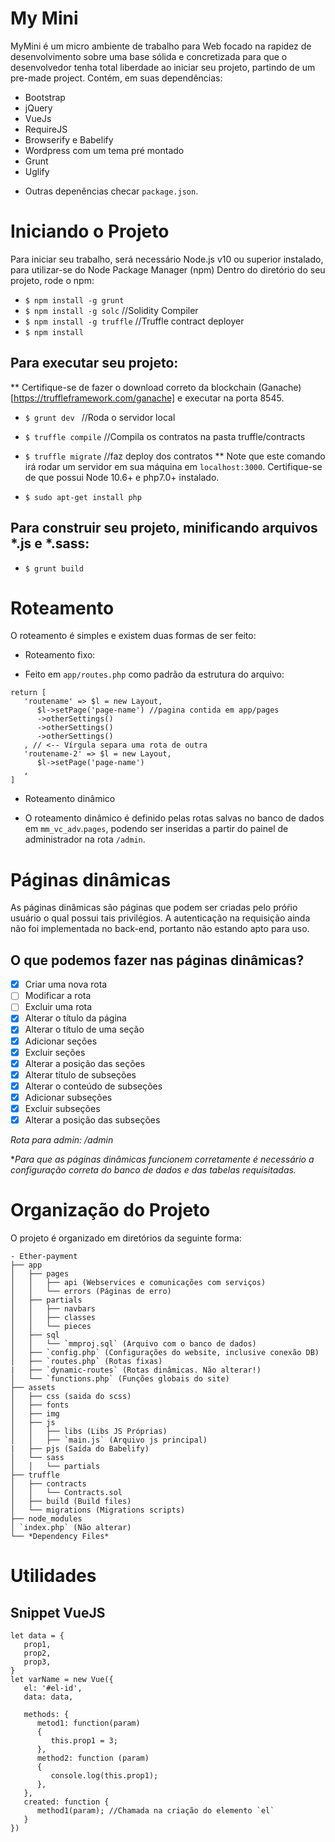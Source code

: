 # My Mini

MyMini é um micro ambiente de trabalho para Web focado na rapidez de desenvolvimento
sobre uma base sólida e concretizada para que o desenvolvedor tenha total liberdade ao iniciar seu projeto,
partindo de um pre-made project. Contém, em suas dependências:
 - Bootstrap
 - jQuery
 - VueJs
 - RequireJS
 - Browserify e Babelify
 - Wordpress com um tema pré montado
 - Grunt
 - Uglify
 * Outras depenências checar `package.json`.

# Iniciando o Projeto

Para iniciar seu trabalho, será necessário Node.js v10 ou superior instalado, para utilizar-se do Node Package Manager (npm)
Dentro do diretório do seu projeto, rode o npm:

* `$ npm install -g grunt ` 
* `$ npm install -g solc`    //Solidity Compiler
* `$ npm install -g truffle` //Truffle contract deployer
* `$ npm install `

## Para executar seu projeto:
** Certifique-se de fazer o download correto da blockchain (Ganache)[https://truffleframework.com/ganache] e executar na porta 8545.

* `$ grunt dev ` //Roda o servidor local
* `$ truffle compile` //Compila os contratos na pasta truffle/contracts
* `$ truffle migrate` //faz deploy dos contratos
** Note que este comando irá rodar um servidor em sua máquina em `localhost:3000`. Certifique-se de que possui Node 10.6+ e php7.0+ instalado.

* `$ sudo apt-get install php`

## Para construir seu projeto, minificando arquivos *.js e *.sass:

* `$ grunt build `

# Roteamento

O roteamento é simples e existem duas formas de ser feito:

* Roteamento fixo:
- Feito em `app/routes.php` como padrão da estrutura do arquivo:

```
return [
   'routename' => $l = new Layout,
      $l->setPage('page-name') //pagina contida em app/pages
      ->otherSettings()
      ->otherSettings()
      ->otherSettings()
   , // <-- Vírgula separa uma rota de outra
   'routename-2' => $l = new Layout,
      $l->setPage('page-name')
   ,   
]
```

* Roteamento dinâmico
- O roteamento dinâmico é definido pelas rotas salvas no banco de dados em `mm_vc_adv`.`pages`, podendo ser inseridas
a partir do painel de administrador na rota `/admin`.

# Páginas dinâmicas

As páginas dinâmicas são páginas que podem ser criadas pelo próŕio usuário o qual possui tais privilégios. A autenticação na requisição ainda não foi implementada no back-end, portanto não estando apto para uso.

## O que podemos fazer nas páginas dinâmicas?

 * [X] Criar uma nova rota
 * [ ] Modificar a rota
 * [ ] Excluir uma rota
 * [X] Alterar o título da página
 * [X] Alterar o título de uma seção
 * [X] Adicionar seções
 * [X] Excluir seções
 * [X] Alterar a posição das seções
 * [X] Alterar título de subseções
 * [X] Alterar o conteúdo de subseções 
 * [X] Adicionar subseções
 * [X] Excluir subseções
 * [X] Alterar a posição das subseções

 *Rota para admin: /admin*

 **Para que as páginas dinâmicas funcionem corretamente é necessário a configuração correta do banco de dados e das tabelas requisitadas.*


 # Organização do Projeto

 O projeto é organizado em diretórios da seguinte forma:

    - Ether-payment
    ├── app
    │   ├── pages
    │   │   ├── api (Webservices e comunicações com serviços)
    │   │   └── errors (Páginas de erro)
    │   ├── partials
    │   │   ├── navbars
    │   │   ├── classes
    │   │   └── pieces
    │   ├── sql
    │   │   └── `mmproj.sql` (Arquivo com o banco de dados)
    │   ├── `config.php` (Configurações do website, inclusive conexão DB)
    │   ├── `routes.php` (Rotas fixas)
    |   ├── `dynamic-routes` (Rotas dinâmicas. Não alterar!)
    │   └── `functions.php` (Funções globais do site)
    ├── assets
    │   ├── css (saida do scss)
    │   ├── fonts
    │   ├── img
    │   ├── js
    │   │   ├── libs (Libs JS Próprias)
    │   │   ├── `main.js` (Arquivo js principal)
    |   ├── pjs (Saída do Babelify)
    │   └── sass
    │   │   └── partials
    ├── truffle
    │   ├── contracts
    │   │   └── Contracts.sol
    │   ├── build (Build files)
    │   └── migrations (Migrations scripts)
    ├── node_modules
    │ `index.php` (Não alterar)
    └── *Dependency Files*
    

# Utilidades

## Snippet VueJS

```
let data = {
   prop1,
   prop2,
   prop3,
}
let varName = new Vue({
   el: '#el-id',
   data: data,
   
   methods: {
      metod1: function(param)
      {
         this.prop1 = 3;
      },
      method2: function (param)
      {
         console.log(this.prop1);
      },
   },
   created: function {
      method1(param); //Chamada na criação do elemento `el`
   }
})
```
